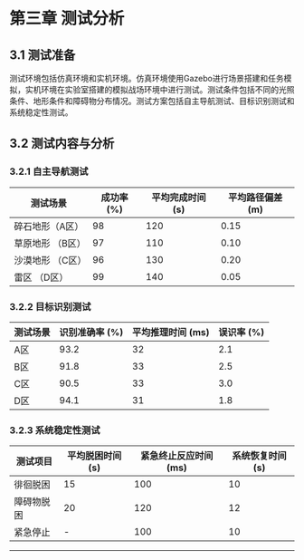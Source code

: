 # 第三章 测试分析

## 3.1 测试准备

测试环境包括仿真环境和实机环境。仿真环境使用Gazebo进行场景搭建和任务模拟，实机环境在实验室搭建的模拟战场环境中进行测试。测试条件包括不同的光照条件、地形条件和障碍物分布情况。测试方案包括自主导航测试、目标识别测试和系统稳定性测试。

## 3.2 测试内容与分析

### 3.2.1 自主导航测试


| 测试场景 | 成功率 (%) | 平均完成时间 (s) | 平均路径偏差 (m) |
|----------|------------|------------------|------------------|
| 碎石地形（A区） | 98         | 120              | 0.15             |
| 草原地形 （B区）| 97         | 110              | 0.10             |
| 沙漠地形 （C区）| 96         | 130              | 0.20             |
| 雷区 （D区）    | 99         | 140              | 0.05             |




### 3.2.2 目标识别测试


| 测试场景 | 识别准确率 (%) | 平均推理时间 (ms) | 误识率 (%) |
|----------|----------------|-------------------|------------|
| A区      | 93.2           | 32                | 2.1        |
| B区      | 91.8           | 33                | 2.5        |
| C区      | 90.5           | 33                | 3.0        |
| D区      | 94.1           | 31                | 1.8        |




### 3.2.3 系统稳定性测试


| 测试项目  | 平均脱困时间 (s) | 紧急终止反应时间 (ms) | 系统恢复时间 (s) |
| ----- | ---------- | ------------- | ---------- |
| 徘徊脱困  | 15         | 100           | 10         |
| 障碍物脱困 | 20         | 120           | 12         |
| 紧急停止  | -          | 100           | 10         |


---

